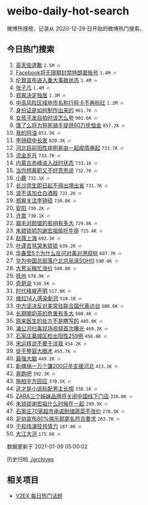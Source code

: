 # weibo-daily-hot-search

微博热搜榜，记录从 2020-12-29 日开始的微博热门搜索。

## 今日热门搜索

<!-- BEGIN -->

1. [高天佐道歉](https://s.weibo.com/weibo?q=%23%E9%AB%98%E5%A4%A9%E4%BD%90%E9%81%93%E6%AD%89%23&Refer=top) `2.5M 🔥`
1. [Facebook将无限期封禁特朗普账号](https://s.weibo.com/weibo?q=%23Facebook%E5%B0%86%E6%97%A0%E9%99%90%E6%9C%9F%E5%B0%81%E7%A6%81%E7%89%B9%E6%9C%97%E6%99%AE%E8%B4%A6%E5%8F%B7%23&Refer=top) `1.4M 🔥`
1. [伦敦宣布进入重大事故状态](https://s.weibo.com/weibo?q=%23%E4%BC%A6%E6%95%A6%E5%AE%A3%E5%B8%83%E8%BF%9B%E5%85%A5%E9%87%8D%E5%A4%A7%E4%BA%8B%E6%95%85%E7%8A%B6%E6%80%81%23&Refer=top) `1.4M 🔥`
1. [张子凡](https://s.weibo.com/weibo?q=%E5%BC%A0%E5%AD%90%E5%87%A1&Refer=top) `1.4M 🔥`
1. [郑爽决定独居](https://s.weibo.com/weibo?q=%23%E9%83%91%E7%88%BD%E5%86%B3%E5%AE%9A%E7%8B%AC%E5%B1%85%23&Refer=top) `1.3M 🔥`
1. [中高风险区域地市名称行程卡不再标红](https://s.weibo.com/weibo?q=%23%E4%B8%AD%E9%AB%98%E9%A3%8E%E9%99%A9%E5%8C%BA%E5%9F%9F%E5%9C%B0%E5%B8%82%E5%90%8D%E7%A7%B0%E8%A1%8C%E7%A8%8B%E5%8D%A1%E4%B8%8D%E5%86%8D%E6%A0%87%E7%BA%A2%23&Refer=top) `1.2M 🔥`
1. [身份证是如何制作出来的](https://s.weibo.com/weibo?q=%23%E8%BA%AB%E4%BB%BD%E8%AF%81%E6%98%AF%E5%A6%82%E4%BD%95%E5%88%B6%E4%BD%9C%E5%87%BA%E6%9D%A5%E7%9A%84%23&Refer=top) `961.7K 🔥`
1. [女孩子发自拍时该怎么夸](https://s.weibo.com/weibo?q=%23%E5%A5%B3%E5%AD%A9%E5%AD%90%E5%8F%91%E8%87%AA%E6%8B%8D%E6%97%B6%E8%AF%A5%E6%80%8E%E4%B9%88%E5%A4%B8%23&Refer=top) `901.6K 🔥`
1. [饿了么将为猝死骑手提供60万抚恤金](https://s.weibo.com/weibo?q=%23%E9%A5%BF%E4%BA%86%E4%B9%88%E5%B0%86%E4%B8%BA%E7%8C%9D%E6%AD%BB%E9%AA%91%E6%89%8B%E6%8F%90%E4%BE%9B60%E4%B8%87%E6%8A%9A%E6%81%A4%E9%87%91%23&Refer=top) `857.2K 🔥`
1. [我的阿油](https://s.weibo.com/weibo?q=%E6%88%91%E7%9A%84%E9%98%BF%E6%B2%B9&Refer=top) `851.5K 🔥`
1. [李钟硕中长发](https://s.weibo.com/weibo?q=%23%E6%9D%8E%E9%92%9F%E7%A1%95%E4%B8%AD%E9%95%BF%E5%8F%91%23&Refer=top) `820.3K 🔥`
1. [河北目前阳性病例是由一起疫情串起](https://s.weibo.com/weibo?q=%23%E6%B2%B3%E5%8C%97%E7%9B%AE%E5%89%8D%E9%98%B3%E6%80%A7%E7%97%85%E4%BE%8B%E6%98%AF%E7%94%B1%E4%B8%80%E8%B5%B7%E7%96%AB%E6%83%85%E4%B8%B2%E8%B5%B7%23&Refer=top) `733.7K 🔥`
1. [流金岁月](https://s.weibo.com/weibo?q=%E6%B5%81%E9%87%91%E5%B2%81%E6%9C%88&Refer=top) `733.7K 🔥`
1. [内蒙古赤峰进入战时状态](https://s.weibo.com/weibo?q=%23%E5%86%85%E8%92%99%E5%8F%A4%E8%B5%A4%E5%B3%B0%E8%BF%9B%E5%85%A5%E6%88%98%E6%97%B6%E7%8A%B6%E6%80%81%23&Refer=top) `733.1K 🔥`
1. [当你想离职又不好意思说](https://s.weibo.com/weibo?q=%23%E5%BD%93%E4%BD%A0%E6%83%B3%E7%A6%BB%E8%81%8C%E5%8F%88%E4%B8%8D%E5%A5%BD%E6%84%8F%E6%80%9D%E8%AF%B4%23&Refer=top) `732.7K 🔥`
1. [小鹿](https://s.weibo.com/weibo?q=%E5%B0%8F%E9%B9%BF&Refer=top) `732.1K 🔥`
1. [长沙师生即日起不得出境出省](https://s.weibo.com/weibo?q=%23%E9%95%BF%E6%B2%99%E5%B8%88%E7%94%9F%E5%8D%B3%E6%97%A5%E8%B5%B7%E4%B8%8D%E5%BE%97%E5%87%BA%E5%A2%83%E5%87%BA%E7%9C%81%23&Refer=top) `731.7K 🔥`
1. [该不该加仓白酒股](https://s.weibo.com/weibo?q=%23%E8%AF%A5%E4%B8%8D%E8%AF%A5%E5%8A%A0%E4%BB%93%E7%99%BD%E9%85%92%E8%82%A1%23&Refer=top) `731.2K 🔥`
1. [郑爽关注李钟硕](https://s.weibo.com/weibo?q=%23%E9%83%91%E7%88%BD%E5%85%B3%E6%B3%A8%E6%9D%8E%E9%92%9F%E7%A1%95%23&Refer=top) `730.8K 🔥`
1. [安阳](https://s.weibo.com/weibo?q=%E5%AE%89%E9%98%B3&Refer=top) `730.2K 🔥`
1. [许嵩](https://s.weibo.com/weibo?q=%E8%AE%B8%E5%B5%A9&Refer=top) `730.1K 🔥`
1. [眉毛对颜值的影响有多大](https://s.weibo.com/weibo?q=%23%E7%9C%89%E6%AF%9B%E5%AF%B9%E9%A2%9C%E5%80%BC%E7%9A%84%E5%BD%B1%E5%93%8D%E6%9C%89%E5%A4%9A%E5%A4%A7%23&Refer=top) `729.8K 🔥`
1. [朱锁锁抓包谢宏祖偷吃牛排](https://s.weibo.com/weibo?q=%23%E6%9C%B1%E9%94%81%E9%94%81%E6%8A%93%E5%8C%85%E8%B0%A2%E5%AE%8F%E7%A5%96%E5%81%B7%E5%90%83%E7%89%9B%E6%8E%92%23&Refer=top) `725.4K 🔥`
1. [赵薇上海](https://s.weibo.com/weibo?q=%23%E8%B5%B5%E8%96%87%E4%B8%8A%E6%B5%B7%23&Refer=top) `693.3K 🔥`
1. [叶谨言骂哭朱锁锁](https://s.weibo.com/weibo?q=%23%E5%8F%B6%E8%B0%A8%E8%A8%80%E9%AA%82%E5%93%AD%E6%9C%B1%E9%94%81%E9%94%81%23&Refer=top) `639.2K 🔥`
1. [华春莹5个为什么反问对美对港双标](https://s.weibo.com/weibo?q=%23%E5%8D%8E%E6%98%A5%E8%8E%B95%E4%B8%AA%E4%B8%BA%E4%BB%80%E4%B9%88%E5%8F%8D%E9%97%AE%E5%AF%B9%E7%BE%8E%E5%AF%B9%E6%B8%AF%E5%8F%8C%E6%A0%87%23&Refer=top) `607.7K 🔥`
1. [华为中国总部落户北京丽泽SOHO](https://s.weibo.com/weibo?q=%23%E5%8D%8E%E4%B8%BA%E4%B8%AD%E5%9B%BD%E6%80%BB%E9%83%A8%E8%90%BD%E6%88%B7%E5%8C%97%E4%BA%AC%E4%B8%BD%E6%B3%BDSOHO%23&Refer=top) `590.6K 🔥`
1. [大葱尖椒忙涨价](https://s.weibo.com/weibo?q=%23%E5%A4%A7%E8%91%B1%E5%B0%96%E6%A4%92%E5%BF%99%E6%B6%A8%E4%BB%B7%23&Refer=top) `580.8K 🔥`
1. [抚州](https://s.weibo.com/weibo?q=%E6%8A%9A%E5%B7%9E&Refer=top) `578.9K 🔥`
1. [奇葩说](https://s.weibo.com/weibo?q=%E5%A5%87%E8%91%A9%E8%AF%B4&Refer=top) `530.5K 🔥`
1. [时代峰峻声明](https://s.weibo.com/weibo?q=%23%E6%97%B6%E4%BB%A3%E5%B3%B0%E5%B3%BB%E5%A3%B0%E6%98%8E%23&Refer=top) `517.8K 🔥`
1. [维拉14人感染新冠](https://s.weibo.com/weibo?q=%E7%BB%B4%E6%8B%8914%E4%BA%BA%E6%84%9F%E6%9F%93%E6%96%B0%E5%86%A0&Refer=top) `510.1K 🔥`
1. [中方坚决反对美常驻联合国代表访台](https://s.weibo.com/weibo?q=%E4%B8%AD%E6%96%B9%E5%9D%9A%E5%86%B3%E5%8F%8D%E5%AF%B9%E7%BE%8E%E5%B8%B8%E9%A9%BB%E8%81%94%E5%90%88%E5%9B%BD%E4%BB%A3%E8%A1%A8%E8%AE%BF%E5%8F%B0&Refer=top) `508.6K 🔥`
1. [长期喝奶茶的危害有多大](https://s.weibo.com/weibo?q=%23%E9%95%BF%E6%9C%9F%E5%96%9D%E5%A5%B6%E8%8C%B6%E7%9A%84%E5%8D%B1%E5%AE%B3%E6%9C%89%E5%A4%9A%E5%A4%A7%23&Refer=top) `508.4K 🔥`
1. [原来医生的处方不是瞎写的](https://s.weibo.com/weibo?q=%23%E5%8E%9F%E6%9D%A5%E5%8C%BB%E7%94%9F%E7%9A%84%E5%A4%84%E6%96%B9%E4%B8%8D%E6%98%AF%E7%9E%8E%E5%86%99%E7%9A%84%23&Refer=top) `485.0K 🔥`
1. [湄公河扫毒现场视频首次曝光](https://s.weibo.com/weibo?q=%E6%B9%84%E5%85%AC%E6%B2%B3%E6%89%AB%E6%AF%92%E7%8E%B0%E5%9C%BA%E8%A7%86%E9%A2%91%E9%A6%96%E6%AC%A1%E6%9B%9D%E5%85%89&Refer=top) `469.2K 🔥`
1. [石家庄藁城区检出阳性259例](https://s.weibo.com/weibo?q=%23%E7%9F%B3%E5%AE%B6%E5%BA%84%E8%97%81%E5%9F%8E%E5%8C%BA%E6%A3%80%E5%87%BA%E9%98%B3%E6%80%A7259%E4%BE%8B%23&Refer=top) `456.6K 🔥`
1. [宋运辉说不要干涉我](https://s.weibo.com/weibo?q=%E5%AE%8B%E8%BF%90%E8%BE%89%E8%AF%B4%E4%B8%8D%E8%A6%81%E5%B9%B2%E6%B6%89%E6%88%91&Refer=top) `454.2K 🔥`
1. [徒手整容大眼术](https://s.weibo.com/weibo?q=%23%E5%BE%92%E6%89%8B%E6%95%B4%E5%AE%B9%E5%A4%A7%E7%9C%BC%E6%9C%AF%23&Refer=top) `453.7K 🔥`
1. [最强大脑](https://s.weibo.com/weibo?q=%E6%9C%80%E5%BC%BA%E5%A4%A7%E8%84%91&Refer=top) `449.2K 🔥`
1. [新疆捐一万个馕200只羊支援河北](https://s.weibo.com/weibo?q=%23%E6%96%B0%E7%96%86%E6%8D%90%E4%B8%80%E4%B8%87%E4%B8%AA%E9%A6%95200%E5%8F%AA%E7%BE%8A%E6%94%AF%E6%8F%B4%E6%B2%B3%E5%8C%97%23&Refer=top) `413.1K 🔥`
1. [奔跑吧](https://s.weibo.com/weibo?q=%E5%A5%94%E8%B7%91%E5%90%A7&Refer=top) `392.3K 🔥`
1. [施柏宇方回应](https://s.weibo.com/weibo?q=%E6%96%BD%E6%9F%8F%E5%AE%87%E6%96%B9%E5%9B%9E%E5%BA%94&Refer=top) `370.5K 🔥`
1. [这才是小说标配男主长相](https://s.weibo.com/weibo?q=%23%E8%BF%99%E6%89%8D%E6%98%AF%E5%B0%8F%E8%AF%B4%E6%A0%87%E9%85%8D%E7%94%B7%E4%B8%BB%E9%95%BF%E7%9B%B8%23&Refer=top) `338.1K 🔥`
1. [ZARA三个姊妹品牌将关闭中国线下门店](https://s.weibo.com/weibo?q=%23ZARA%E4%B8%89%E4%B8%AA%E5%A7%8A%E5%A6%B9%E5%93%81%E7%89%8C%E5%B0%86%E5%85%B3%E9%97%AD%E4%B8%AD%E5%9B%BD%E7%BA%BF%E4%B8%8B%E9%97%A8%E5%BA%97%23&Refer=top) `338.0K 🔥`
1. [朱锁锁谢宏祖什么时候在一起](https://s.weibo.com/weibo?q=%23%E6%9C%B1%E9%94%81%E9%94%81%E8%B0%A2%E5%AE%8F%E7%A5%96%E4%BB%80%E4%B9%88%E6%97%B6%E5%80%99%E5%9C%A8%E4%B8%80%E8%B5%B7%23&Refer=top) `299.5K 🔥`
1. [石家庄70家超市承诺耐储蔬菜不涨价](https://s.weibo.com/weibo?q=%23%E7%9F%B3%E5%AE%B6%E5%BA%8470%E5%AE%B6%E8%B6%85%E5%B8%82%E6%89%BF%E8%AF%BA%E8%80%90%E5%82%A8%E8%94%AC%E8%8F%9C%E4%B8%8D%E6%B6%A8%E4%BB%B7%23&Refer=top) `278.5K 🔥`
1. [足协宣布80%俱乐部更名符合要求](https://s.weibo.com/weibo?q=%23%E8%B6%B3%E5%8D%8F%E5%AE%A3%E5%B8%8380%25%E4%BF%B1%E4%B9%90%E9%83%A8%E6%9B%B4%E5%90%8D%E7%AC%A6%E5%90%88%E8%A6%81%E6%B1%82%23&Refer=top) `263.7K 🔥`
1. [于和伟演技共情力](https://s.weibo.com/weibo?q=%23%E4%BA%8E%E5%92%8C%E4%BC%9F%E6%BC%94%E6%8A%80%E5%85%B1%E6%83%85%E5%8A%9B%23&Refer=top) `187.8K 🔥`
1. [大江大河](https://s.weibo.com/weibo?q=%E5%A4%A7%E6%B1%9F%E5%A4%A7%E6%B2%B3&Refer=top) `175.6K 🔥`

数据更新于 2021-01-09 05:00:02

<!-- END -->

历史归档 [./archives](./archives)

## 相关项目

- [V2EX 每日热门话题](https://github.com/realLeonardo/v2ex-daily-hot-topic)
